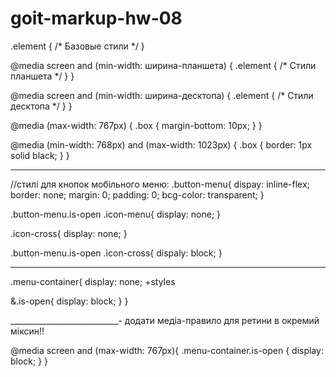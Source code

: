 # goit-markup-hw-08
.element {
  /* Базовые стили */
}

@media screen and (min-width: ширина-планшета) {
  .element {
    /* Стили планшета */
  }
}

@media screen and (min-width: ширина-десктопа) {
  .element {
    /* Стили десктопа */
  }
}

@media (max-width: 767px) {
  .box {
    margin-bottom: 10px;
  }
}

@media (min-width: 768px) and (max-width: 1023px) {
  .box {
    border: 1px solid black;
  }
}
__________________________________________________________

//стилі для кнопок мобільного меню:
.button-menu{
  dispay: inline-flex;
  border: none;
  margin: 0;
  padding: 0;
  bcg-color: transparent;
}

.button-menu.is-open .icon-menu{
  display: none;
}

.icon-cross{
  display: none;
}

.button-menu.is-open .icon-cross{
  dispaly: block;
}
__________________________________________

.menu-container{
  display: none;
  +styles

  &.is-open{
    display: block;
  }
}

___________________________-
додати медіа-правило для ретини в окремий міксин!!


 @media screen and (max-width: 767px){
  .menu-container.is-open {
    display: block;
  }
}
